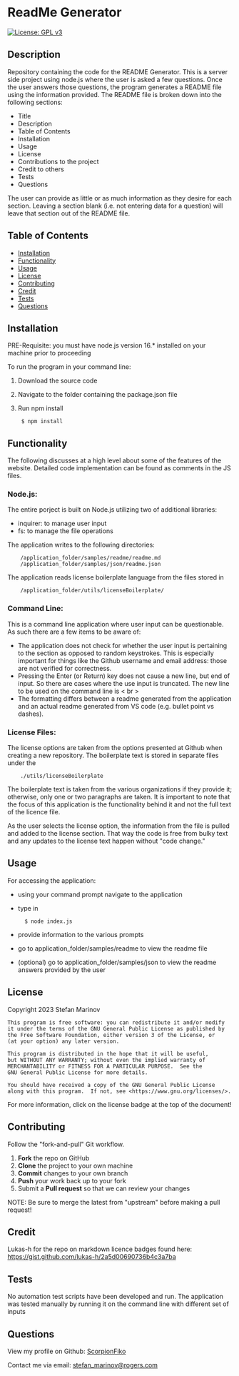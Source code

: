 # ReadMe Generator
  



[![License: GPL v3](https://img.shields.io/badge/License-GPLv3-blue.svg)](https://www.gnu.org/licenses/gpl-3.0)
## Description
  Repository containing the code for the README Generator. This is a server side project using node.js where the user is asked a few questions. Once the user answers those questions, the program generates a README file using the information provided. The README file is broken down into the following sections:

- Title
- Description
- Table of Contents
- Installation
- Usage
- License
- Contributions to the project
- Credit to others
- Tests
- Questions

The user can provide as little or as much information as they desire for each section. Leaving a section blank (i.e. not entering data for a question) will leave that section out of the README file.




## Table of Contents
- [Installation](#installation)
- [Functionality](#functionality)
- [Usage](#usage)
- [License](#license)
- [Contributing](#contributing)
- [Credit](#credit)
- [Tests](#tests)
- [Questions](#questions)



## Installation
  PRE-Requisite: you must have node.js version 16.* installed on your machine prior to proceeding

To run the program in your command line:
1. Download the source code
2. Navigate to the folder containing the package.json file
3. Run npm install

        $ npm install


## Functionality
  The following discusses at a high level about some of the features of the website. Detailed code implementation can be found as comments in the JS files.


### Node.js:

The entire porject is built on Node.js utilizing two of additional libraries:
- inquirer: to manage user input
- fs: to manage the file operations

The application writes to the following directories:

        /application_folder/samples/readme/readme.md
        /application_folder/samples/json/readme.json

The application reads license boilerplate language from the files stored in 

        /application_folder/utils/licenseBoilerplate/


### Command Line:

This is a command line application where user input can be questionable. As such there are a few items to be aware of:
- The application does not check for whether the user input is pertaining to the section as opposed to random keystrokes. This is especially important for things like the Github username and email address: those are not verified for correctness.
- Pressing the Enter (or Return) key does not cause a new line, but end of input. So there are cases where the use input is truncated. The new line to be used on the command line is < br >
- The formatting differs between a readme generated from the application and an actual readme generated from VS code (e.g. bullet point vs dashes).


### License Files:

The license options are taken from the options presented at Github when creating a new repository. The boilerplate text is stored in separate files under the

        ./utils/licenseBoilerplate

The boilerplate text is taken from the various organizations if they provide it; otherwise, only one or two paragraphs are taken. It is important to note that the focus of this application is the functionality behind it and not the full text of the licence file.

As the user selects the license option, the information from the file is pulled and added to the license section. That way the code is free from bulky text and any updates to the license text happen without "code change."


## Usage
  For accessing the application:
- using your command prompt navigate to the application
- type in

        $ node index.js

- provide information to the various prompts
- go to application_folder/samples/readme to view the readme file
- (optional) go to application_folder/samples/json to view the readme answers provided by the user


## License
  Copyright 2023 Stefan Marinov 

    This program is free software: you can redistribute it and/or modify
    it under the terms of the GNU General Public License as published by
    the Free Software Foundation, either version 3 of the License, or
    (at your option) any later version.

    This program is distributed in the hope that it will be useful,
    but WITHOUT ANY WARRANTY; without even the implied warranty of
    MERCHANTABILITY or FITNESS FOR A PARTICULAR PURPOSE.  See the
    GNU General Public License for more details.

    You should have received a copy of the GNU General Public License
    along with this program.  If not, see <https://www.gnu.org/licenses/>.
  
  For more information, click on the license badge at the top of the document!


## Contributing
  Follow the "fork-and-pull" Git workflow.

 1. **Fork** the repo on GitHub
 2. **Clone** the project to your own machine
 3. **Commit** changes to your own branch
 4. **Push** your work back up to your fork
 5. Submit a **Pull request** so that we can review your changes

NOTE: Be sure to merge the latest from "upstream" before making a pull request!


## Credit
  Lukas-h for the repo on markdown licence badges found here: https://gist.github.com/lukas-h/2a5d00690736b4c3a7ba


## Tests
  No automation test scripts have been developed and run. The application was tested manually by running it on the command line with different set of inputs


## Questions
  View my profile on Github: [ScorpionFiko](https://github.com/ScorpionFiko)

Contact me via email: [stefan_marinov@rogers.com](mailto:stefan_marinov@rogers.com)



